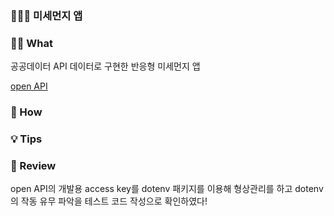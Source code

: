 ### 👨🏻‍🔧 미세먼지 앱

### 🤷🏻 What
공공데이터 API 데이터로 구현한 반응형 미세먼지 앱

[open API](https://www.data.go.kr/tcs/dss/selectApiDataDetailView.do?publicDataPk=15073855)

### 🚀 How

### 💡 Tips

### 📖 Review

open API의 개발용 access key를 dotenv 패키지를 이용해 형상관리를 하고 dotenv의 작동 유무 파악을 테스트 코드 작성으로 확인하였다!

